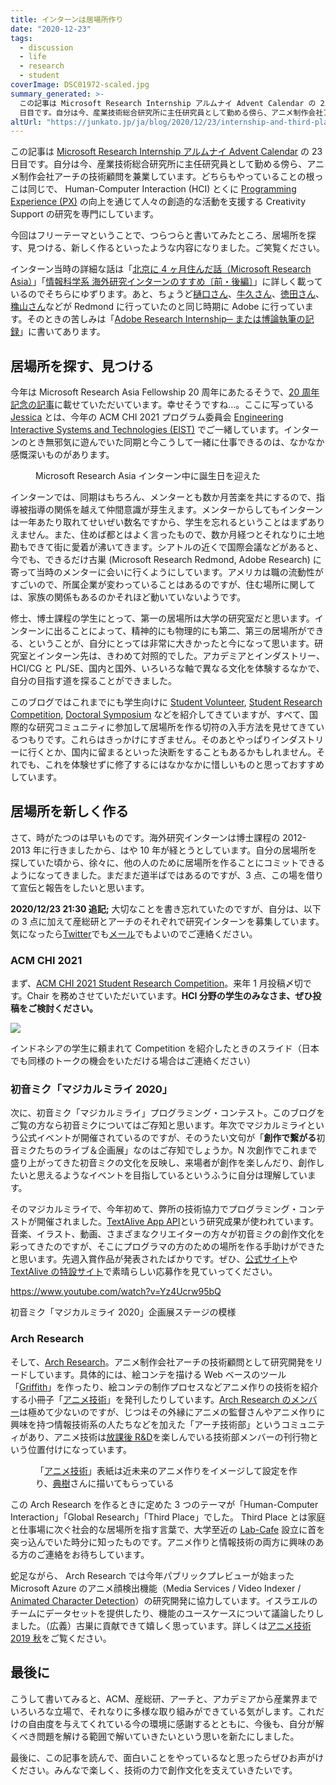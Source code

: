 ```yaml
---
title: インターンは居場所作り
date: "2020-12-23"
tags:
  - discussion
  - life
  - research
  - student
coverImage: DSC01972-scaled.jpg
summary_generated: >-
  この記事は Microsoft Research Internship アルムナイ Advent Calendar の 23
  日目です。自分は今、産業技術総合研究所に主任研究員として勤める傍ら、アニメ制作会社アーチの技術顧問を兼業しています。どちらもやっていることの根っこは...
altUrl: "https://junkato.jp/ja/blog/2020/12/23/internship-and-third-place"
---
```


この記事は [Microsoft Research Internship アルムナイ Advent Calendar](https://adventar.org/calendars/5107) の 23 日目です。自分は今、産業技術総合研究所に主任研究員として勤める傍ら、アニメ制作会社アーチの技術顧問を兼業しています。どちらもやっていることの根っこは同じで、 Human-Computer Interaction (HCI) とくに [Programming Experience (PX)](https://sigpx.org/) の向上を通じて人々の創造的な活動を支援する Creativity Support の研究を専門にしています。

今回はフリーテーマということで、つらつらと書いてみたところ、居場所を探す、見つける、新しく作るといったような内容になりました。ご笑覧ください。

インターン当時の詳細な話は「[北京に 4 ヶ月住んだ話（Microsoft Research Asia）](/ja/posts/2014-12-12-4-months-in-beijing-microsoft-research-asia)」「[情報科学系 海外研究インターンのすすめ〔前](/ja/posts/2015-06-29-cs-research-internship-abroad)[・後編〕](/ja/posts/2015-06-30-cs-research-internship-abroad-2)」に詳しく載っているのでそちらにゆずります。あと、ちょうど[樋口さん](https://keihigu.github.io/)、[牛久さん](https://yoshitakaushiku.net/index_ja.html)、[徳田さん](https://ytokuda.github.io/)、[穐山さん](https://www.soramichi.jp/index_j.html)などが Redmond に行っていたのと同じ時期に Adobe に行っています。そのときの苦しみは「[Adobe Research Internship─ または博論執筆の記録](/ja/posts/2017-12-08-adobe-research-internship-seattle-and-dissertation)」に書いてあります。

## 居場所を探す、見つける

今年は Microsoft Research Asia Fellowship 20 周年にあたるそうで、[20 周年記念の記事](https://www.microsoft.com/en-us/research/lab/microsoft-research-asia/articles/a-story-that-has-lasted-twenty-years-a-fellowship-that-has-changed-a-group-of-people-2/)に載せていただいています。幸せそうですね…。ここに写っている [Jessica](https://apps4cloud.bgu.ac.il/cauchard/) とは、今年の ACM CHI 2021 プログラム委員会 [Engineering Interactive Systems and Technologies (EIST)](https://chi2021.acm.org/for-authors/presenting/papers/selecting-a-subcommittee#Engineering-Interactive-Systems-and-Technologies) でご一緒しています。インターンのとき無邪気に遊んでいた同期と今こうして一緒に仕事できるのは、なかなか感慨深いものがあります。

<figure>
  <a href="https://www.microsoft.com/en-us/research/lab/microsoft-research-asia/articles/a-story-that-has-lasted-twenty-years-a-fellowship-that-has-changed-a-group-of-people-2/"><img src="/images/DSC01972-1024x680.jpg" alt="" /></a>
  <figcaption>Microsoft Research Asia インターン中に誕生日を迎えた</figcaption>
</figure>

インターンでは、同期はもちろん、メンターとも数か月苦楽を共にするので、指導被指導の関係を越えて仲間意識が芽生えます。メンターからしてもインターンは一年あたり取れてせいぜい数名ですから、学生を忘れるということはまずありえません。また、住めば都とはよく言ったもので、数か月経つとそれなりに土地勘もできて街に愛着が沸いてきます。シアトルの近くで国際会議などがあると、今でも、できるだけ古巣 (Microsoft Research Redmond, Adobe Research) に寄って当時のメンターに会いに行くようにしています。アメリカは職の流動性がすごいので、所属企業が変わっていることはあるのですが、住む場所に関しては、家族の関係もあるのかそれほど動いていないようです。

修士、博士課程の学生にとって、第一の居場所は大学の研究室だと思います。インターンに出ることによって、精神的にも物理的にも第二、第三の居場所ができる、ということが、自分にとっては非常に大きかったと今になって思います。研究室とインターン先は、きわめて対照的でした。アカデミアとインダストリー、HCI/CG と PL/SE、国内と国外、いろいろな軸で異なる文化を体験するなかで、自分の目指す道を探ることができました。

このブログではこれまでにも学生向けに [Student Volunteer](/ja/posts/2016-12-22-acm-student-volunteers), [Student Research Competition](/ja/posts/2014-05-04-acm-student-research-competition), [Doctoral Symposium](/ja/posts/2014-07-27-acm-doctoral-symposium-consortium) などを紹介してきていますが、すべて、国際的な研究コミュニティに参加して居場所を作る切符の入手方法を見せてきているつもりです。これらはきっかけにすぎません。そのあとやっぱりインダストリーに行くとか、国内に留まるといった決断をすることもあるかもしれません。それでも、これを体験せずに修了するにはなかなかに惜しいものと思っておすすめしています。

## 居場所を新しく作る

さて、時がたつのは早いものです。海外研究インターンは博士課程の 2012-2013 年に行きましたから、はや 10 年が経とうとしています。自分の居場所を探していた頃から、徐々に、他の人のために居場所を作ることにコミットできるようになってきました。まだまだ道半ばではあるのですが、3 点、この場を借りて宣伝と報告をしたいと思います。

**2020/12/23 21:30 追記;** 大切なことを書き忘れていたのですが、自分は、以下の 3 点に加えて産総研とアーチのそれぞれで研究インターンを募集しています。気になったら[Twitter](https://twitter.com/arcatdmz)でも[メール](https://junkato.jp/ja/#contact)でもよいのでご連絡ください。

### ACM CHI 2021

まず、[ACM CHI 2021 Student Research Competition](https://chi2021.acm.org/for-authors/students/student-research-competition)。来年 1 月投稿〆切です。Chair を務めさせていただいています。**HCI 分野の学生のみなさま、ぜひ投稿をご検討ください。**

[![](/images/uxtalk-kato-chi2021src-1024x576.png)](https://chi2021.acm.org/for-authors/students/student-research-competition)

インドネシアの学生に頼まれて Competition を紹介したときのスライド（日本でも同様のトークの機会をいただける場合はご連絡ください）

### 初音ミク「マジカルミライ 2020」

次に、初音ミク「マジカルミライ」プログラミング・コンテスト。このブログをご覧の方なら初音ミクについてはご存知と思います。年次でマジカルミライという公式イベントが開催されているのですが、そのうたい文句が「**創作で繋がる**初音ミクたちのライブ＆企画展」なのはご存知でしょうか。N 次創作でこれまで盛り上がってきた初音ミクの文化を反映し、来場者が創作を楽しんだり、創作したいと思えるようなイベントを目指しているというふうに自分は理解しています。

そのマジカルミライで、今年初めて、弊所の技術協力でプログラミング・コンテストが開催されました。[TextAlive App API](https://developer.textalive.jp/)という研究成果が使われています。音楽、イラスト、動画、さまざまなクリエイターの方々が初音ミクの創作文化を彩ってきたのですが、そこにプログラマの方のための場所を作る手助けができたと思います。先週入賞作品が発表されたばかりです。ぜひ、[公式サイト](https://magicalmirai.com/2020/procon/)や[TextAlive の特設サイト](https://developer.textalive.jp/events/magicalmirai2020/)で素晴らしい応募作を見ていってください。

https://www.youtube.com/watch?v=Yz4Ucrw95bQ

<p className="caption">初音ミク「マジカルミライ 2020」企画展ステージの模様</p>

### Arch Research

そして、[Arch Research](https://research.archinc.jp/)。アニメ制作会社アーチの技術顧問として研究開発をリードしています。具体的には、絵コンテを描ける Web ベースのツール「[Griffith](https://research.archinc.jp/griffith/)」を作ったり、絵コンテの制作プロセスなどアニメ作りの技術を紹介する小冊子「[アニメ技術](https://research.archinc.jp/anitech/)」を発刊したりしています。[Arch Research のメンバー](https://research.archinc.jp/members/)は極めて少ないのですが、じつはその外縁にアニメの監督さんやアニメ作りに興味を持つ情報技術系の人たちなどを加えた「アーチ技術部」というコミュニティがあり、アニメ技術は[放課後 R&D](https://research.archinc.jp/anitech/2019spring/research-club/)を楽しんでいる技術部メンバーの刊行物という位置付けになっています。

<figure>
  <a href="https://arch-research.booth.pm/"><img src="/images/arch-research-twitter-hero-1024x341.jpg" alt="" /></a>
  <figcaption>「<a href="https://research.archinc.jp/anitech/">アニメ技術</a>」表紙は近未来のアニメ作りをイメージして設定を作り、<a href="https://tenju.jp/">典樹</a>さんに描いてもらっている</figcaption>
</figure>

この Arch Research を作るときに定めた 3 つのテーマが「Human-Computer Interaction」「Global Research」「Third Place」でした。 Third Place とは家庭と仕事場に次ぐ社会的な居場所を指す言葉で、大学至近の [Lab-Cafe](http://lab-cafe.net/page/about) 設立に首を突っ込んでいた時分に知ったものです。アニメ作りと情報技術の両方に興味のある方のご連絡をお待ちしています。

蛇足ながら、 Arch Research では今年パブリックプレビューが始まった Microsoft Azure のアニメ顔検出機能（Media Services / Video Indexer / [Animated Character Detection](https://docs.microsoft.com/en-us/azure/media-services/video-indexer/animated-characters-recognition)）の研究開発に協力しています。イスラエルのチームにデータセットを提供したり、機能のユースケースについて議論したりしました。（広義）古巣に貢献できて嬉しく思っています。詳しくは[アニメ技術 2019 秋](https://research.archinc.jp/anitech/2019autumn/)をご覧ください。

## 最後に

こうして書いてみると、ACM、産総研、アーチと、アカデミアから産業界までいろいろな立場で、それなりに多様な取り組みができている気がします。これだけの自由度を与えてくれている今の環境に感謝するとともに、今後も、自分が解くべき問題を解ける範囲で解いていきたいという思いを新たにしました。

最後に、この記事を読んで、面白いことをやっているなと思ったらぜひお声がけください。みんなで楽しく、技術の力で創作文化を支えていきたいです。
